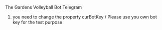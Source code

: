 The Gardens Volleyball Bot
Telegram

1. you need to change the property curBotKey / Please use you own bot key for the test purpose

